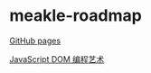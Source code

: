 # meakle-roadmap

[GitHub pages](https://meakle.github.io/meakle-roadmap/)

[JavaScript DOM 编程艺术](https://github.com/Meakle/dom_scripting_demo)

